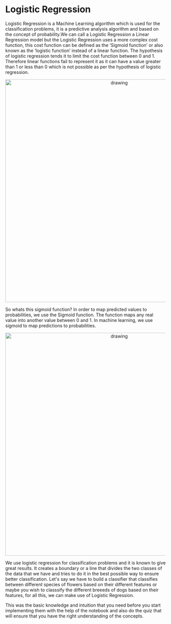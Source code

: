 # Logistic Regression

Logistic Regression is a Machine Learning algorithm which is used for the classification problems, it is a predictive analysis algorithm and based on the concept of probability.We can call a Logistic Regression a Linear Regression model but the Logistic Regression uses a more complex cost function, this cost function can be defined as the ‘Sigmoid function’ or also known as the ‘logistic function’ instead of a linear function. The hypothesis of logistic regression tends it to limit the cost function between 0 and 1. Therefore linear functions fail to represent it as it can have a value greater than 1 or less than 0 which is not possible as per the hypothesis of logistic regression. <br/>

<p align="center">
<img src="https://github.com/OneStep-elecTRON/ContentSection/blob/main/Courses/easy_track/Logistic%20Regression/Logreg-1.png" alt="drawing" width="700"/>
</p>

So whats this sigmoid function? In order to map predicted values to probabilities, we use the Sigmoid function. The function maps any real value into another value between 0 and 1. In machine learning, we use sigmoid to map predictions to probabilities.<br/>

<p align="center">
<img src="https://github.com/OneStep-elecTRON/ContentSection/blob/main/Courses/easy_track/Logistic%20Regression/Logreg-2.png" alt="drawing" width="700"/>
</p>

We use logistic regression for classification problems and it is known to give great results. It creates a boundary or a line that divides the two classes of the data that we have and tries to do it in the best possible way to ensure better classification. Let's say we have to build a classifier that classifies between different species of flowers based on their different features or maybe you wish to classsify the different breeeds of dogs based on their features, for all this, we can make use of Logistic Regression.<br/>

This was the basic knowledge and intuition that you need before you start implementing them with the help of the notebook and also do the quiz that will ensure that you have the right understanding of the concepts.

